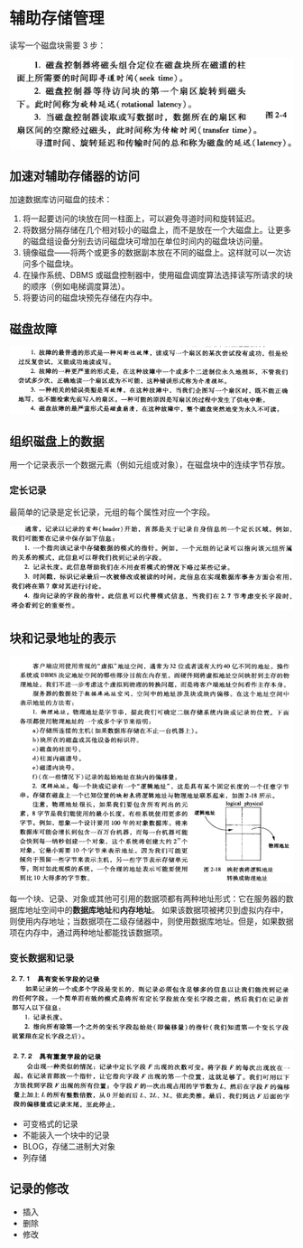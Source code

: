 # 辅助存储管理
读写一个磁盘块需要 3 步：

![](imgs/2-1.png)

## 加速对辅助存储器的访问
加速数据库访问磁盘的技术：
1. 将一起要访问的块放在同一柱面上，可以避免寻道时间和旋转延迟。
2. 将数据分隔存储在几个相对较小的磁盘上，而不是放在一个大磁盘上。让更多的磁盘组设备分别去访问磁盘块可增加在单位时间内的磁盘块访问量。
3. 镜像磁盘——将两个或更多的数据副本放在不同的磁盘上。这样就可以一次访问多个磁盘块。
4. 在操作系统、DBMS 或磁盘控制器中，使用磁盘调度算法选择读写所请求的块的顺序（例如电梯调度算法）。
5. 将要访问的磁盘块预先存储在内存中。

## 磁盘故障
![](imgs/2-2.png)

## 组织磁盘上的数据
用一个记录表示一个数据元素（例如元组或对象），在磁盘块中的连续字节存放。
### 定长记录
最简单的记录是定长记录，元组的每个属性对应一个字段。

![](imgs/2-3.png)

## 块和记录地址的表示
![](imgs/2-4.png)

每一个块、记录、对象或其他可引用的数据项都有两种地址形式：它在服务器的数据库地址空间中的**数据库地址**和**内存地址**。
如果该数据项被拷贝到虚拟内存中，则使用内存地址；当数据项在二级存储器中，则使用数据库地址。但是，如果数据项在内存中，通过两种地址都能找该数据项。

### 变长数据和记录
![](imgs/2-5.png)

![](imgs/2-6.png)

* 可变格式的记录
* 不能装入一个块中的记录
* BLOG，存储二进制大对象
* 列存储

## 记录的修改
* 插入
* 删除
* 修改